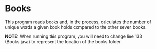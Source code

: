 # Books

This program reads books and, in the process, calculates the number of unique words a given book holds compared to the other seven books. 

**NOTE:** When running this program, you will need to change line 133 (Books.java) to represent the location of the books folder.
